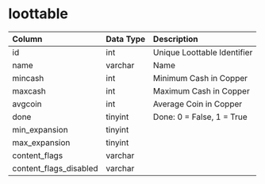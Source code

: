 # loottable

| Column | Data Type | Description |
| :--- | :--- | :--- |
| id | int | Unique Loottable Identifier |
| name | varchar | Name |
| mincash | int | Minimum Cash in Copper |
| maxcash | int | Maximum Cash in Copper |
| avgcoin | int | Average Coin in Copper |
| done | tinyint | Done: 0 = False, 1 = True |
| min_expansion | tinyint |  |
| max_expansion | tinyint |  |
| content_flags | varchar |  |
| content_flags_disabled | varchar |  |

